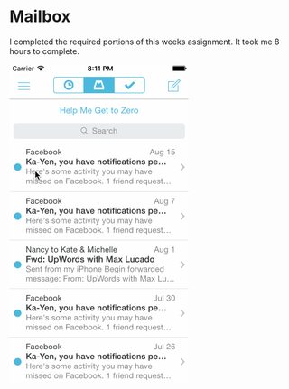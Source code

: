 # Mailbox

I completed the required portions of this weeks assignment. It took me 8 hours to complete. 

![alt tag](https://github.com/hcpeckham/Mailbox/blob/master/Mailbox.gif)
